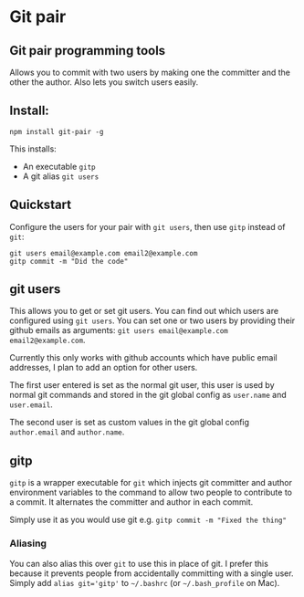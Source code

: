 # Git pair
## Git pair programming tools

Allows you to commit with two users by making one the committer and the other the author. Also lets you switch users easily.


## Install:

	npm install git-pair -g

This installs:
- An executable `gitp`
- A git alias `git users`


## Quickstart

Configure the users for your pair with `git users`, then use `gitp` instead of `git`:

	git users email@example.com email2@example.com
	gitp commit -m "Did the code"


## git users

This allows you to get or set git users. You can find out which users are configured using `git users`.
You can set one or two users by providing their github emails as arguments: `git users email@example.com email2@example.com`.

Currently this only works with github accounts which have public email addresses, I plan to add an option for other users.

The first user entered is set as the normal git user, this user is used by normal git commands and stored in the git global config as `user.name` and `user.email`.

The second user is set as custom values in the git global config `author.email` and `author.name`.


## gitp

`gitp` is a wrapper executable for `git` which injects git committer and author environment variables to the command to allow two people to contribute to a commit. It alternates the committer and author in each commit.

Simply use it as you would use git e.g. `gitp commit -m "Fixed the thing"`


### Aliasing

You can also alias this over `git` to use this in place of git. I prefer this because it prevents people from accidentally committing with a single user. Simply add `alias git='gitp'` to `~/.bashrc` (or `~/.bash_profile` on Mac).
